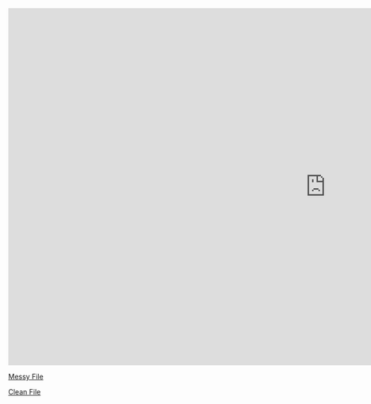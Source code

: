 <iframe width="1280" height="720" src="https://www.youtube.com/embed/6DQlMtKtr_Q" title="YouTube video player" frameborder="0" allow="accelerometer; autoplay; clipboard-write; encrypted-media; gyroscope; picture-in-picture" allowfullscreen></iframe>

[Messy File](/html/messyNotebook.html)

[Clean File](/html/cleanNotebook.html)